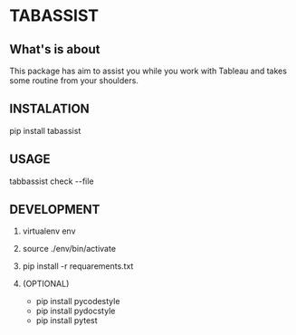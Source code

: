 # TABASSIST

## What's is about

This package has aim to assist you while you work with Tableau and takes some routine from your shoulders.

## INSTALATION

pip install tabassist

## USAGE

tabbassist check --file <absolute-workbook-path>

## DEVELOPMENT

1. virtualenv env
2. source ./env/bin/activate
3. pip install -r requarements.txt
4. (OPTIONAL)

    - pip install pycodestyle
    - pip install pydocstyle
    - pip install pytest
